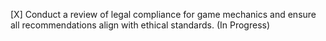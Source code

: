 [X] Conduct a review of legal compliance for game mechanics and ensure all recommendations align with ethical standards. (In Progress)